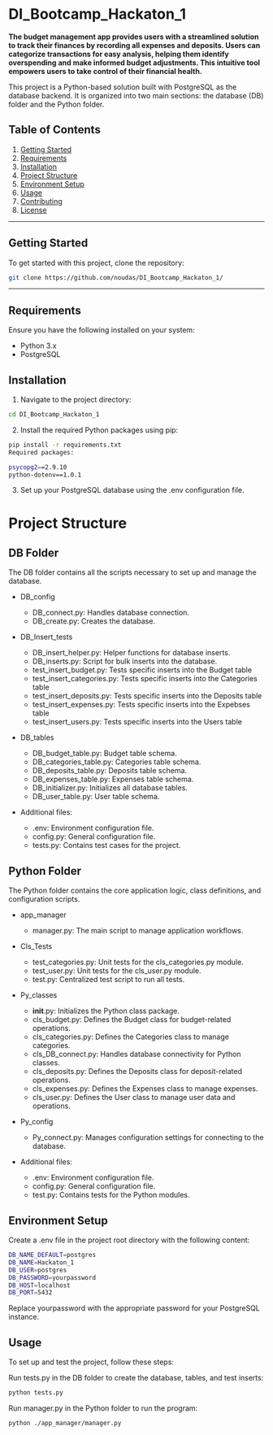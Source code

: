# DI_Bootcamp_Hackaton_1


**The budget management app provides users with a streamlined solution to track their finances by recording all expenses and deposits. Users can categorize transactions for easy analysis, helping them identify overspending and make informed budget adjustments. This intuitive tool empowers users to take control of their financial health.**

This project is a Python-based solution built with PostgreSQL as the database backend. It is organized into two main sections: the database (DB) folder and the Python folder.

## Table of Contents
1. [Getting Started](#getting-started)
2. [Requirements](#requirements)
3. [Installation](#installation)
4. [Project Structure](#project-structure)
5. [Environment Setup](#environment-setup)
6. [Usage](#usage)
7. [Contributing](#contributing)
8. [License](#license)

---

## Getting Started

To get started with this project, clone the repository:

```bash
git clone https://github.com/noudas/DI_Bootcamp_Hackaton_1/
```

---

## Requirements

Ensure you have the following installed on your system:

* Python 3.x
* PostgreSQL

## Installation

1. Navigate to the project directory:

```bash
cd DI_Bootcamp_Hackaton_1
```

2. Install the required Python packages using pip:
```bash
pip install -r requirements.txt
Required packages:

psycopg2==2.9.10
python-dotenv==1.0.1
```

3. Set up your PostgreSQL database using the .env configuration file.


# Project Structure
## DB Folder

The DB folder contains all the scripts necessary to set up and manage the database.

* DB_config

    - DB_connect.py: Handles database connection.
    - DB_create.py: Creates the database.

* DB_Insert_tests

    - DB_insert_helper.py: Helper functions for database inserts.
    - DB_inserts.py: Script for bulk inserts into the database.
    - test_insert_budget.py: Tests specific inserts into the Budget table
    - test_insert_categories.py: Tests specific inserts into the Categories table
    - test_insert_deposits.py: Tests specific inserts into the Deposits table
    - test_insert_expenses.py: Tests specific inserts into the Expebses table
    - test_insert_users.py: Tests specific inserts into the Users table

* DB_tables

    - DB_budget_table.py: Budget table schema.
    - DB_categories_table.py: Categories table schema.
    - DB_deposits_table.py: Deposits table schema.
    - DB_expenses_table.py: Expenses table schema.
    - DB_initializer.py: Initializes all database tables.
    - DB_user_table.py: User table schema.

* Additional files:

    - .env: Environment configuration file.
    - config.py: General configuration file.
    - tests.py: Contains test cases for the project.



## Python Folder
The Python folder contains the core application logic, class definitions, and configuration scripts.

* app_manager
    - manager.py: The main script to manage application workflows.

* Cls_Tests

    - test_categories.py: Unit tests for the cls_categories.py module.
    - test_user.py: Unit tests for the cls_user.py module.
    - test.py: Centralized test script to run all tests.

* Py_classes
    - __init__.py: Initializes the Python class package.
    - cls_budget.py: Defines the Budget class for budget-related operations.
    - cls_categories.py: Defines the Categories class to manage categories.
    - cls_DB_connect.py: Handles database connectivity for Python classes.
    - cls_deposits.py: Defines the Deposits class for deposit-related operations.
    - cls_expenses.py: Defines the Expenses class to manage expenses.
    - cls_user.py: Defines the User class to manage user data and operations.

* Py_config
    - Py_connect.py: Manages configuration settings for connecting to the database.

* Additional files:

    - .env: Environment configuration file.
    - config.py: General configuration file.
    - test.py: Contains tests for the Python modules.


## Environment Setup

Create a .env file in the project root directory with the following content:

```bash
DB_NAME_DEFAULT=postgres
DB_NAME=Hackaton_1
DB_USER=postgres
DB_PASSWORD=yourpassword
DB_HOST=localhost
DB_PORT=5432
```

Replace yourpassword with the appropriate password for your PostgreSQL instance.

## Usage
To set up and test the project, follow these steps:

Run tests.py in the DB folder to create the database, tables, and test inserts:

```bash
python tests.py
```

Run manager.py in the Python folder to run the program:

```bash
python ./app_manager/manager.py
```

